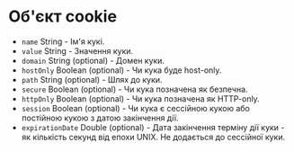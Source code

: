 # Об'єкт cookie

* `name` String - Ім'я кукі.
* `value` String - Значення куки.
* `domain` String (optional) - Домен куки.
* `hostOnly` Boolean (optional) - Чи кука буде host-only.
* `path` String (optional) - Шлях до куки.
* `secure` Boolean (optional) - Чи кука позначена як безпечна.
* `httpOnly` Boolean (optional) - Чи кука позначена як HTTP-only.
* `session` Boolean (optional) - Чи кука є сессійною кукою або постійною кукою з датою закінчення дії.
* `expirationDate` Double (optional) - Дата закінчення терміну дії куки - як кількість секунд від епохи UNIX. Не додається до сессійної куки.